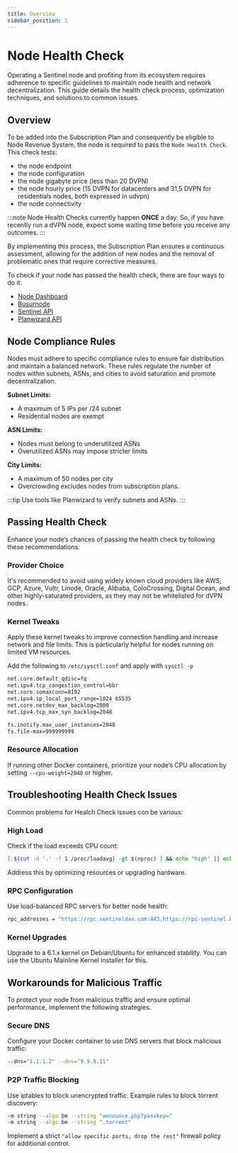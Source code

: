 ```yaml
---
title: Overview
sidebar_position: 1
---
```


# Node Health Check

Operating a Sentinel node and profiting from its ecosystem requires adherence to specific guidelines to maintain node health and network decentralization. This guide details the health check process, optimization techniques, and solutions to common issues.

## Overview

To be added into the Subscription Plan and consequently be eligible to Node Revenue System, the node is required to pass the `Node Health Check`.
This check tests:
- the node endpoint
- the node configuration
- the node gigabyte price (less than 20 DVPN)
- the node hourly price (15 DVPN for datacenters and 31,5 DVPN for residentials nodes, both expressed in udvpn)
- the node connectivity

:::note
Node Health Checks currently happen **ONCE** a day. So, if you have recently run a dVPN node, expect some waiting time before you receive any outcomes.
:::

By implementing this process, the Subscription Plan ensures a continuous assessment, allowing for the addition of new nodes and the removal of problematic ones that require corrective measures.

To check if your node has passed the health check, there are four ways to do it.

- [Node Dashboard](/nodes/health-check/node-dashboard)
- [Busurnode](/nodes/health-check/busurnode)
- [Sentinel API](/nodes/health-check/sentinel-api)
- [Planwizard API](/nodes/health-check/plan-wizard)

## Node Compliance Rules

Nodes must adhere to specific compliance rules to ensure fair distribution and maintain a balanced network. These rules regulate the number of nodes within subnets, ASNs, and cities to avoid saturation and promote decentralization.

**Subnet Limits:**

- A maximum of 5 IPs per /24 subnet
- Residential nodes are exempt

**ASN Limits:**

- Nodes must belong to underutilized ASNs
- Overutilized ASNs may impose stricter limits

**City Limits:**

- A maximum of 50 nodes per city
- Overcrowding excludes nodes from subscription plans.

:::tip
Use tools like Planwizard to verify subnets and ASNs.
:::

## Passing Health Check

Enhance your node’s chances of passing the health check by following these recommendations:

### Provider Choice

It's recommended to avoid using widely known cloud providers like AWS, GCP, Azure, Vultr, Linode, Oracle, Alibaba, ColoCrossing, Digital Ocean, and other highly-saturated providers, as they may not be whitelisted for dVPN nodes.

### Kernel Tweaks

Apply these kernel tweaks to improve connection handling and increase network and file limits. This is particularly helpful for nodes running on limited VM resources.

Add the following to `/etc/sysctl.conf` and apply with `sysctl -p`

```bash
net.core.default_qdisc=fq
net.ipv4.tcp_congestion_control=bbr
net.core.somaxconn=8192
net.ipv4.ip_local_port_range=1024 65535
net.core.netdev_max_backlog=2000
net.ipv4.tcp_max_syn_backlog=2048

fs.inotify.max_user_instances=2048
fs.file-max=999999999
```

### Resource Allocation

If running other Docker containers, prioritize your node’s CPU allocation by setting `--cpu-weight=2048` or higher.

## Troubleshooting Health Check Issues

Common problems for Healch Check issues con be various:

### High Load

Check if the load exceeds CPU count:

```bash
[ $(cut -d '.' -f 1 /proc/loadavg) -gt $(nproc) ] && echo "high" || echo "low"
```

Address this by optimizing resources or upgrading hardware.

### RPC Configuration

Use load-balanced RPC servers for better node health:

```bash
rpc_addresses = "https://rpc.sentineldao.com:443,https://rpc-sentinel.busurnode.com:443,https://sentinel-rpc.publicnode.com:443"
```

### Kernel Upgrades

Upgrade to a 6.1.x kernel on Debian/Ubuntu for enhanced stability. You can use the Ubuntu Mainline Kernel installer for this.


## Workarounds for Malicious Traffic

To protect your node from malicious traffic and ensure optimal performance, implement the following strategies.

### Secure DNS

Configure your Docker container to use DNS servers that block malicious traffic:

```bash
--dns="1.1.1.2" --dns="9.9.9.11"
```

### P2P Traffic Blocking

Use iptables to block unencrypted traffic. Example rules to block torrent discovery:

```bash
-m string --algo bm --string "announce.php?passkey="
-m string --algo bm --string ".torrent"
```

Implement a strict `"allow specific ports, drop the rest"` firewall policy for additional control.